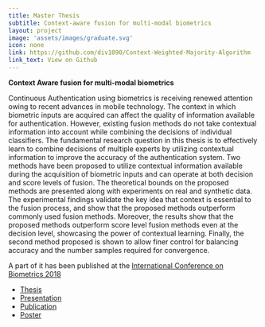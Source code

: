 ```yaml
---
title: Master Thesis
subtitle: Context-aware fusion for multi-modal biometrics
layout: project
image: 'assets/images/graduate.svg'
icon: none
link: https://github.com/div1090/Context-Weighted-Majority-Algorithm
link_text: View on Github
---
```


**Context Aware fusion for multi-modal biometrics**

Continuous Authentication using biometrics is receiving renewed attention owing to recent advances in mobile technology. The context in which biometric inputs are acquired can affect the quality of information available for authentication. However, existing fusion methods do not take contextual information into account while combining the decisions of individual classifiers. The fundamental research question in this thesis is to effectively learn to combine decisions of multiple experts by utilizing contextual information to improve the accuracy of the authentication system. Two methods have been proposed to utilize contextual information available during the acquisition of biometric inputs and can operate at both decision and score levels of fusion. The theoretical bounds on the proposed methods are presented along with experiments on real and synthetic data. The experimental findings validate the key idea that context is essential to the fusion process, and show that the proposed methods outperform commonly used fusion methods. Moreover, the results show that the proposed methods outperform score level fusion methods even at the decision level, showcasing the power of contextual learning. Finally, the second method proposed is shown to allow finer control for balancing accuracy and the number samples required for convergence.

A part of it has been published at the [International Conference on Biometrics 2018](http://icb2018.org/)

* [Thesis](http://scholarbank.nus.edu.sg/handle/10635/138654)
* [Presentation](https://github.com/divSivasankaran/Context-Weighted-Majority-Algorithm/blob/master/static/Master_thesis_presentation.pptx)
* [Publication](https://ieeexplore.ieee.org/document/8411227/)
* [Poster](https://github.com/divSivasankaran/Context-Weighted-Majority-Algorithm/blob/master/static/icb_poster_cwma_a0.pdf)
